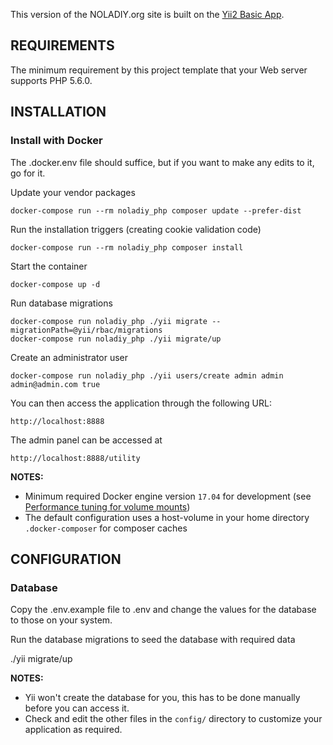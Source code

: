 This version of the NOLADIY.org site is built on the [Yii2 Basic App](https://packagist.org/packages/yiisoft/yii2-app-basic).


REQUIREMENTS
------------

The minimum requirement by this project template that your Web server supports PHP 5.6.0.


INSTALLATION
------------

### Install with Docker

The .docker.env file should suffice, but if you want to make any edits to it, go for it.

Update your vendor packages

    docker-compose run --rm noladiy_php composer update --prefer-dist
    
Run the installation triggers (creating cookie validation code)

    docker-compose run --rm noladiy_php composer install    
    
Start the container

    docker-compose up -d

Run database migrations

    docker-compose run noladiy_php ./yii migrate --migrationPath=@yii/rbac/migrations
    docker-compose run noladiy_php ./yii migrate/up

Create an administrator user

    docker-compose run noladiy_php ./yii users/create admin admin admin@admin.com true
    
You can then access the application through the following URL:

    http://localhost:8888

The admin panel can be accessed at 

    http://localhost:8888/utility

**NOTES:** 
- Minimum required Docker engine version `17.04` for development (see [Performance tuning for volume mounts](https://docs.docker.com/docker-for-mac/osxfs-caching/))
- The default configuration uses a host-volume in your home directory `.docker-composer` for composer caches


CONFIGURATION
-------------

### Database

Copy the .env.example file to .env and change the values for the database to those on your system.

Run the database migrations to seed the database with required data

  ./yii migrate/up

**NOTES:**
- Yii won't create the database for you, this has to be done manually before you can access it.
- Check and edit the other files in the `config/` directory to customize your application as required.


